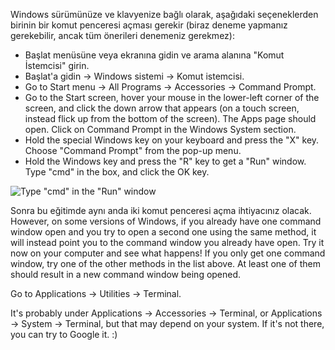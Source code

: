 <!--sec data-title="Opening: Windows" data-id="windows_prompt" data-collapse=true ces-->

Windows sürümünüze ve klavyenize bağlı olarak, aşağıdaki seçeneklerden birinin bir komut penceresi açması gerekir (biraz deneme yapmanız gerekebilir, ancak tüm önerileri denemeniz gerekmez):

- Başlat menüsüne veya ekranına gidin ve arama alanına "Komut İstemcisi" girin.
- Başlat'a gidin → Windows sistemi → Komut istemcisi.
- Go to Start menu → All Programs → Accessories → Command Prompt.
- Go to the Start screen, hover your mouse in the lower-left corner of the screen, and click the down arrow that appears (on a touch screen, instead flick up from the bottom of the screen). The Apps page should open. Click on Command Prompt in the Windows System section.
- Hold the special Windows key on your keyboard and press the "X" key. Choose "Command Prompt" from the pop-up menu.
- Hold the Windows key and press the "R" key to get a "Run" window. Type "cmd" in the box, and click the OK key.

![Type "cmd" in the "Run" window](../python_installation/images/windows-plus-r.png)

Sonra bu eğitimde aynı anda iki komut penceresi açma ihtiyacınız olacak. However, on some versions of Windows, if you already have one command window open and you try to open a second one using the same method, it will instead point you to the command window you already have open. Try it now on your computer and see what happens! If you only get one command window, try one of the other methods in the list above. At least one of them should result in a new command window being opened.

<!--endsec-->

<!--sec data-title="Opening: OS X" data-id="OSX_prompt" data-collapse=true ces-->

Go to Applications → Utilities → Terminal.

<!--endsec-->

<!--sec data-title="Opening: Linux" data-id="linux_prompt" data-collapse=true ces-->

It's probably under Applications → Accessories → Terminal, or Applications → System → Terminal, but that may depend on your system. If it's not there, you can try to Google it. :)

<!--endsec-->